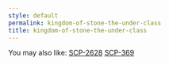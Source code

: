 ```yaml
---
style: default
permalink: kingdom-of-stone-the-under-class
title: kingdom-of-stone-the-under-class
---
```

You may also like:
[SCP-2628](http://scp-wiki.net/scp-2628)
[SCP-369](http://scp-wiki.net/scp-369)
